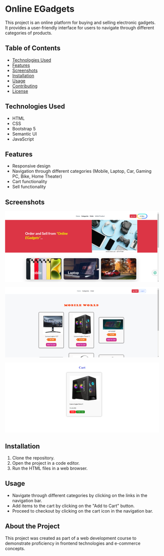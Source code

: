 # Online EGadgets

This project is an online platform for buying and selling electronic gadgets. It provides a user-friendly interface for users to navigate through different categories of products.

## Table of Contents

- [Technologies Used](#technologies-used)
- [Features](#features)
- [Screenshots](#screenshots)
- [Installation](#installation)
- [Usage](#usage)
- [Contributing](#contributing)
- [License](#license)

## Technologies Used

- HTML
- CSS
- Bootstrap 5
- Semantic UI
- JavaScript

## Features

- Responsive design
- Navigation through different categories (Mobile, Laptop, Car, Gaming PC, Bike, Home Theater)
- Cart functionality
- Sell functionality

## Screenshots

![Home Page](img/home.png)

![Mobile Category](img/middle.png)

![Cart](img/cart.png)

## Installation

1. Clone the repository.
2. Open the project in a code editor.
3. Run the HTML files in a web browser.

## Usage

- Navigate through different categories by clicking on the links in the navigation bar.
- Add items to the cart by clicking on the "Add to Cart" button.
- Proceed to checkout by clicking on the cart icon in the navigation bar.

## About the Project

This project was created as part of a web development course to demonstrate proficiency in frontend technologies and e-commerce concepts.
